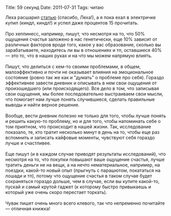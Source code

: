 Title: 59 секунд
Date: 2011-07-31
Tags: читаю

<div class="text">Леха расшарил <a href="http://www.codinghorror.com/blog/2011/07/nobodys-going-to-help-you-and-thats-awesome.html">статью</a> (спасибо, Леха!), а я пока ехал в электричке купил (киндл, киндл!) и успел даже процентов 15 прочитать.<br /><br />
Про хеппинесс, например, пишут, что несмотря на то, что 50% ощущения счастья заложено в нас генетически, еще 10% зависит от различных факторов вроде того, какое у вас образование, сколько вы зарабатываете, находитесь ли вы в отношениях и тп, оставшиеся 40% — это то, что в наших руках и на что мы можем напрямую влиять.<br /><br />
Пишут, что делиться с кем-то своими проблемами, в общем, малоэффективно и почти не оказывает влияния на эмоциональное состояние (ровно так же как и "думать" о проблеме про себя). Гораздо эффективнее завести дневник и описывать в нем свои ощущения от произошедшего (или происходящего). Все дело в том, что записывая свои ощущения, мы более последовательно выстраиваем свои мысли, что помогает нам лучше понять случившиеся, сделать правильные выводы и найти верное решение.<br /><br />
Вообще, вести дневник полезно не только для того, чтобы лучше понять и решить какую-то проблему, но и для того, чтобы напоминать себе о том приятном, что происходит в нашей жизни. Так, исследование показало, те, кто тратит несколько минут в день на то, чтобы еще раз вспомнить и записать кайфовые моменты, чувствуют себя гораздо лучше и счастливее.<br /><br />
Еще пишут (и в каждом случае приводят результаты исследований), что несмотря на то, что покупки повышают ваше ощущение счастья, лучше тратить деньги не на вещи, а на нечто нематериальное, например, на поездки, какой-то новый опыт (прыгнуть с парашютом, покататься на лошади и тп), потому что ощущение счастья в таком случае будет сохраняться гораздо дольше, чем в случае, если вы купите какой-то, пускай и самый крутой гаджет (к которому быстро привыкаешь и который уже очень скоро перестает торкать).<br /><br />
Чувак пишет очень много всего клевого, так что непременно почитайте — отличная книжка!</div>
